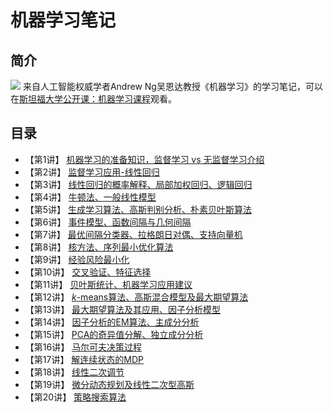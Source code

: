 # 机器学习笔记

## 简介
![](https://github.com/winner1207/notes-machine-learning/raw/master/resource/info.png)
来自人工智能权威学者Andrew Ng吴恩达教授《机器学习》的学习笔记，可以在[斯坦福大学公开课：机器学习课程](斯坦福大学公开课：机器学习课程 "http://open.163.com/special/opencourse/machinelearning.html")观看。

## 目录
- 【第1讲】 [机器学习的准备知识，监督学习 vs 无监督学习介绍](lecture01.md)
- 【第2讲】 [监督学习应用-线性回归](lecture02.md)
- 【第3讲】 [线性回归的概率解释、局部加权回归、逻辑回归](lecture03.md)
- 【第4讲】 [牛顿法、一般线性模型](lecture04.md)
- 【第5讲】 [生成学习算法、高斯判别分析、朴素贝叶斯算法](lecture05.md)
- 【第6讲】 [事件模型、函数间隔与几何间隔](lecture06.md)
- 【第7讲】 [最优间隔分类器、拉格朗日对偶、支持向量机](lecture07.md)
- 【第8讲】 [核方法、序列最小优化算法](lecture08.md)
- 【第9讲】 [经验风险最小化](lecture09.md)
- 【第10讲】 [交叉验证、特征选择](lecture10.md)
- 【第11讲】 [贝叶斯统计、机器学习应用建议](lecture11.md)
- 【第12讲】 [$k$-means算法、高斯混合模型及最大期望算法](lecture12.md)
- 【第13讲】 [最大期望算法及其应用、因子分析模型](lecture13.md)
- 【第14讲】 [因子分析的EM算法、主成分分析](lecture14.md)
- 【第15讲】 [PCA的奇异值分解、独立成分分析](lecture15.md)
- 【第16讲】 [马尔可夫决策过程](lecture16.md)
- 【第17讲】 [解连续状态的MDP](lecture17.md)
- 【第18讲】 [线性二次调节](lecture18.md)
- 【第19讲】 [微分动态规划及线性二次型高斯](lecture19.md)
- 【第20讲】 [策略搜索算法](lecture20.md)
